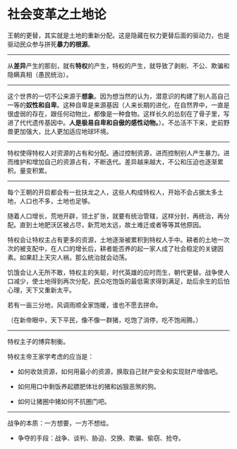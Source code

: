 # 社会变革之土地论

王朝的更替，其实就是土地的重新分配。这是隐藏在权力更替后面的驱动力，也是驱动民众参与拼死**暴力的根源**。

----

从**差异**产生的那刻，就有**特权**的产生，特权的产生，就导致了剥削、不公、欺骗和隐瞒真相（愚民统治）。

----

这个世界的一切不公来源于**想象**。因为想当然的认为，潜意识的构建了别人高自己一等的**奴性和自卑**。这种自卑是来源基因（人来长期的进化，在自然界中，一直是很虚弱的存在，跟任何动物比，都像是一种食物。这样长久的怂刻在了骨子里，写进了代代遗传基因中。**人是极易自卑和自傲的感性动物。**）。不怂活不下来，史前野兽更加强大，比人更加适应地球环境。

----

特权使得特权人对资源的占有和分配。通过控制资源，进而控制别人产生暴力。进而维护和增加自己的资源占有，不断迭代。差异越来越大，不公和压迫也逐渐累积。量变积累。

----

每个王朝的开启都会有一批扶龙之人，这些人构成特权人，开始不会占据太多土地，人口也不多，土地也足够。

随着人口增长，荒地开辟，领土扩张，就要有统治管辖，这样分封，再统治，再分配。直到土地肥沃区被占尽，新荒地太远，故土难迁或者等等其他原因。

特权会让特权主占有更多的资源，土地逐渐被累积到特权人手中。耕者的土地一次次的被支配中，在人口的增长后，耕者能否养的起一家人成了社会稳定的关键因素。如果赶上天灾人祸，那么统治就会动荡。

饥饿会让人无所不敢，特权主的失聪，时代英雄的应时而生，朝代更替。战争使人口减少，使土地得到再次分配，民众吃饱饭的最低需求得到满足，劫后余生的后怕心理，天下又重新太平。

若有一亩三分地，风调雨顺全家饱暖，谁也不愿去拼命。

（在新帝眼中，天下平民，像不像一群猪，吃饱了消停，吃不饱闹腾。）



----

特权主子的博弈制衡。

特权主帝王家学考虑的应当是：

- 如何收敛资源，如何用最小的资源，换取自己财产安全和实现财产增值吧。

- 如何用口中剩饭养起膘肥体壮的猪和凶狠恶煞的狗。
- 如何让猪圈中猪如何不抗圈门吧。



-----

战争的本质：一方想要，一方不想给。

- 争夺的手段：战争、谈判、胁迫、交换、欺骗、偷窃、抢夺。